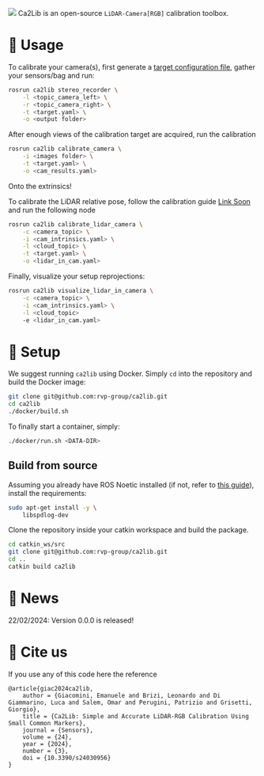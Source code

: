 ![](https://github.com/rvp-group/ca2lib/wiki/images/ca2lib_title.png)
Ca2Lib is an open-source `LiDAR-Camera[RGB]` calibration toolbox.

# 🚀 Usage

To calibrate your camera(s), first generate a [target configuration file](todo), gather your sensors/bag and run:
```bash
rosrun ca2lib stereo_recorder \
    -l <topic_camera_left> \
    -r <topic_camera_right> \
    -t <target.yaml> \
    -o <output folder>
```

After enough views of the calibration target are acquired, run the calibration

```bash
rosrun ca2lib calibrate_camera \
    -i <images folder> \
    -t <target.yaml> \
    -o <cam_results.yaml>
```

Onto the extrinsics!

To calibrate the LiDAR relative pose, follow the calibration guide [Link Soon]() and run the following node

```bash
rosrun ca2lib calibrate_lidar_camera \
    -c <camera_topic> \
    -i <cam_intrinsics.yaml> \
    -l <cloud_topic> \
    -t <target.yaml> \
    -o <lidar_in_cam.yaml>
```

Finally, visualize your setup reprojections:

```bash
rosrun ca2lib visualize_lidar_in_camera \
    -c <camera_topic> \
    -i <cam_intrinsics.yaml> \
    -l <cloud_topic>
    -e <lidar_in_cam.yaml>
```

# 👷 Setup

We suggest running `ca2lib` using Docker. Simply `cd` into the repository and build the Docker image:

```bash
git clone git@github.com:rvp-group/ca2lib.git
cd ca2lib
./docker/build.sh
```

To finally start a container, simply:

```bash
./docker/run.sh <DATA-DIR>
```

## Build from source

Assuming you already have ROS Noetic installed (if not, refer to [this guide](https://wiki.ros.org/noetic/Installation)), install the requirements:

```bash
sudo apt-get install -y \
    libspdlog-dev
```

Clone the repository inside your catkin workspace and build the package.

```bash
cd catkin_ws/src
git clone git@github.com:rvp-group/ca2lib.git
cd ..
catkin build ca2lib
```


# 📰 News

22/02/2024: Version 0.0.0 is released!

# 📖 Cite us
If you use any of this code here the reference
```
@article{giac2024ca2lib,
    author = {Giacomini, Emanuele and Brizi, Leonardo and Di Giammarino, Luca and Salem, Omar and Perugini, Patrizio and Grisetti, Giorgio},
    title = {Ca2Lib: Simple and Accurate LiDAR-RGB Calibration Using Small Common Markers},
    journal = {Sensors},
    volume = {24},
    year = {2024},
    number = {3},
    doi = {10.3390/s24030956}
}
```
